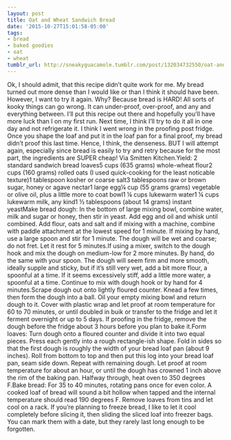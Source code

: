 ```yaml
---
layout: post
title: Oat and Wheat Sandwich Bread
date: '2015-10-27T15:01:58-05:00'
tags:
- bread
- baked goodies
- oat
- wheat
tumblr_url: http://sneakyguacamole.tumblr.com/post/132034732550/oat-and-wheat-sandwich-bread
---
```

Ok, I should admit, that this recipe didn’t quite work for me. My bread turned out more dense than I would like or than I think it should have been. However, I want to try it again. Why? Because bread is HARD! All sorts of kooky things can go wrong. It can under-proof, over-proof, and any and everything between. I’ll put this recipe out there and hopefully you’ll have more luck than I on my first run. Next time, I think I’ll try to do it all in one day and not refrigerate it. I think I went wrong in the proofing post fridge. Once you shape the loaf and put it in the loaf pan for a final proof, my bread didn’t proof this last time. Hence, I think, the denseness. BUT I will attempt again, especially since bread is easily to try and retry because for the most part, the ingredients are SUPER cheap! Via Smitten Kitchen.Yield: 2 standard sandwich bread loaves5 cups (635 grams) whole-wheat flour2 cups (160 grams) rolled oats (I used quick-cooking for the least noticable texture)1 tablespoon kosher or coarse salt3 tablespoons raw or brown sugar, honey or agave nectar1 large egg¼ cup (55 grams grams) vegetable or olive oil, plus a little more to coat bowl1 ¼ cups lukewarm water1 ¼ cups lukewarm milk, any kind1 ½ tablespoons (about 14 grams) instant yeastMake bread dough: In the bottom of large mixing bowl, combine water, milk and sugar or honey, then stir in yeast. Add egg and oil and whisk until combined. Add flour, oats and salt and if mixing with a machine, combine with paddle attachment at the lowest speed for 1 minute. If mixing by hand, use a large spoon and stir for 1 minute. The dough will be wet and coarse; do not fret. Let it rest for 5 minutes.If using a mixer, switch to the dough hook and mix the dough on medium-low for 2 more minutes. By hand, do the same with your spoon. The dough will seem firm and more smooth, ideally supple and sticky, but if it’s still very wet, add a bit more flour, a spoonful at a time. If it seems excessively stiff, add a little more water, a spoonful at a time. Continue to mix with dough hook or by hand for 4 minutes.Scrape dough out onto lightly floured counter. Knead a few times, then form the dough into a ball. Oil your empty mixing bowl and return dough to it. Cover with plastic wrap and let proof at room temperature for 60 to 70 minutes, or until doubled in buik or transfer to the fridge and let it ferment overnight or up to 5 days. If proofing in the fridge, remove the dough before the fridge about 3 hours before you plan to bake it.Form loaves: Turn dough onto a floured counter and divide it into two equal pieces. Press each gently into a rough rectangle-ish shape. Fold in sides so that the first dough is roughly the width of your bread loaf pan (about 9 inches). Roll from bottom to top and then put this log into your bread loaf pan, seam side down. Repeat with remaining dough. Let proof at room temperature for about an hour, or until the dough has crowned 1 inch above the rim of the baking pan. Halfway through, heat oven to 350 degrees F.Bake bread: For 35 to 40 minutes, rotating pans once for even color. A cooked loaf of bread will sound a bit hollow when tapped and the internal temperature should read 190 degrees F. Remove loaves from tins and let cool on a rack. If you’re planning to freeze bread, I like to let it cool completely before slicing it, then sliding the sliced loaf into freezer bags. You can mark them with a date, but they rarely last long enough to be forgotten.
